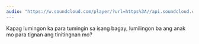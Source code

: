 ```yaml
---
audio: "https://w.soundcloud.com/player/?url=https%3A//api.soundcloud.com/tracks/1405643221%3Fsecret_token%3Ds-tVuoN11KqjY&color=%23ff5500&auto_play=true&hide_related=false&show_comments=true&show_user=true&show_reposts=false&show_teaser=true&visual=true"
---
```


Kapag lumingon ka para tumingin sa isang bagay, lumilingon ba ang anak mo para tignan ang tinitingnan mo?